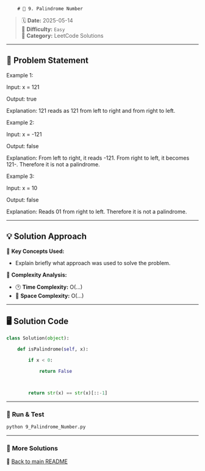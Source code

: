 
        # 🌟 9. Palindrome Number

> 🗓 **Date:** 2025-05-14  
> 🎯 **Difficulty:** `Easy`  
> 📂 **Category:** LeetCode Solutions  

---

## 📖 Problem Statement  
Example 1:

Input: x = 121
Output: true
Explanation: 121 reads as 121 from left to right and from right to left.
Example 2:

Input: x = -121
Output: false
Explanation: From left to right, it reads -121. From right to left, it becomes 121-. Therefore it is not a palindrome.
Example 3:

Input: x = 10
Output: false
Explanation: Reads 01 from right to left. Therefore it is not a palindrome.
 

---

## 💡 Solution Approach  
🔹 **Key Concepts Used:**  
- Explain briefly what approach was used to solve the problem.

🔹 **Complexity Analysis:**  
- 🕑 **Time Complexity:** O(...)  
- 💾 **Space Complexity:** O(...)  

---

## 🖥️ Solution Code  
```python
class Solution(object):
    def isPalindrome(self, x):
        if x < 0:
            return False

        return str(x) == str(x)[::-1]
```

---

### 🚀 **Run & Test**  
```bash
python 9_Palindrome_Number.py
```

---

### 🔗 **More Solutions**  
📌 [Back to main README](../../README.md)
